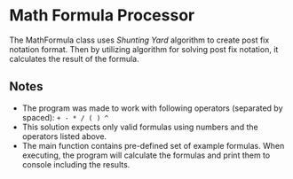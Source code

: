 # Math Formula Processor

The MathFormula class uses *Shunting Yard* algorithm to create post fix notation format.
Then by utilizing algorithm for solving post fix notation, it calculates the result of the formula.

## Notes
* The program was made to work with following operators (separated by spaced): `+ - * / ( ) ^`  
* This solution expects only valid formulas using numbers and the operators listed above.
* The main function contains pre-defined set of example formulas. When executing, the program will calculate the formulas and print them to console including the results.